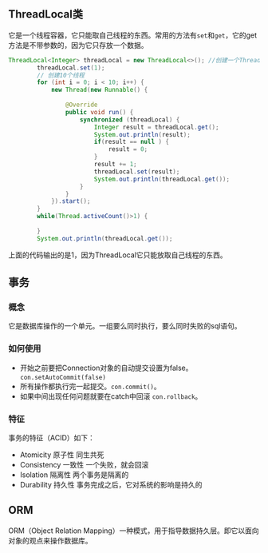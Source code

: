 ## ThreadLocal类

它是一个线程容器，它只能取自己线程的东西。常用的方法有`set`和`get`，它的get方法是不带参数的，因为它只存放一个数据。

```java
ThreadLocal<Integer> threadLocal = new ThreadLocal<>();	//创建一个ThreadLocal对象，类型为Integer
		threadLocal.set(1);
		// 创建10个线程
		for (int i = 0; i < 10; i++) {
			new Thread(new Runnable() {
				
				@Override
				public void run() {
					synchronized (threadLocal) {
						Integer result = threadLocal.get();
						System.out.println(result);
						if(result == null ) {
							result = 0;
						}
						result += 1;
						threadLocal.set(result);
						System.out.println(threadLocal.get());
					}
				}
			}).start();
		}
		while(Thread.activeCount()>1) {
			
		}
		System.out.println(threadLocal.get());
```

上面的代码输出的是1，因为ThreadLocal它只能放取自己线程的东西。



## 事务

### 概念

它是数据库操作的一个单元。一组要么同时执行，要么同时失败的sql语句。

### 如何使用

- 开始之前要把Connection对象的自动提交设置为false。`con.setAutoCommit(false)`
- 所有操作都执行完一起提交。`con.commit()`。
- 如果中间出现任何问题就要在catch中回滚 `con.rollback`。

### 特征

事务的特征（ACID）如下：

- Atomicity  原子性	同生共死
- Consistency 一致性    一个失败，就会回滚
- Isolation  隔离性    两个事务是隔离的
- Durability 持久性    事务完成之后，它对系统的影响是持久的

## ORM

ORM（Object Relation Mapping）一种模式，用于指导数据持久层。即它以面向对象的观点来操作数据库。

